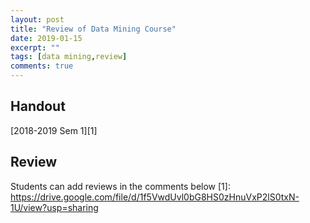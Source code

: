 ```yaml
---
layout: post
title: "Review of Data Mining Course"
date: 2019-01-15
excerpt: ""
tags: [data mining,review]
comments: true
---
```

## Handout
[2018-2019 Sem 1][1]

## Review
Students can add reviews in the comments below
[1]: https://drive.google.com/file/d/1f5VwdUvl0bG8HS0zHnuVxP2lS0txN-1U/view?usp=sharing
